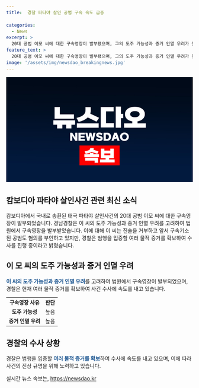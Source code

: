 ```yaml
---
title:  경찰 파타야 살인 공범 구속 속도 급증

categories:
  - News
excerpt: >
  20대 공범 이모 씨에 대한 구속영장이 발부됐으며, 그의 도주 가능성과 증거 인멸 우려가 높다는 이유로 법원이 판단했습니다. 경찰은 이 씨와 다른 공범이 혐의를 부인하고 있지만, 범행을 입증할 물적 증거를 확보해 수사에 속도를 내고 있다고 밝혔습니다. (150자)
feature_text: >
  20대 공범 이모 씨에 대한 구속영장이 발부됐으며, 그의 도주 가능성과 증거 인멸 우려가 높다는 이유로 법원이 판단했습니다. 경찰은 이 씨와 다른 공범이 혐의를 부인하고 있지만, 범행을 입증할 물적 증거를 확보해 수사에 속도를 내고 있다고 밝혔습니다. (150자)
image: '/assets/img/newsdao_breakingnews.jpg'
---
```


<p><img src="/assets/img/newsdao_breakingnews.jpg" alt="firstkoreanews 속보" /></p>

<h2 data-ke-size="size26">캄보디아 파타야 살인사건 관련 최신 소식</h2>

<p data-ke-size="size16">캄보디아에서 국내로 송환된 태국 파타야 살인사건의 20대 공범 이모 씨에 대한 구속영장이 발부되었습니다. 경남경찰은 이 씨의 도주 가능성과 증거 인멸 우려를 고려하여 법원에서 구속영장을 발부받았습니다. 이에 대해 이 씨는 진술을 거부하고 앞서 구속기소된 공범도 혐의를 부인하고 있지만, 경찰은 범행을 입증할 여러 물적 증거를 확보하여 수사를 진행 중이라고 밝혔습니다.</p>

<h2 data-ke-size="size26">이 모 씨의 도주 가능성과 증거 인멸 우려</h2>

<p data-ke-size="size16"><b><span style="color: #1a5490;">이 씨의 도주 가능성과 증거 인멸 우려</span></b>를 고려하여 법원에서 구속영장이 발부되었으며, 경찰은 현재 여러 물적 증거를 확보하여 사건 수사에 속도를 내고 있습니다.</p>

<table>
    <tbody>
        <tr>
            <td style="text-align: center; height: 17px;"><b>구속영장 사유</b></td>
            <td style="text-align: center; height: 17px;"><b>판단</b></td>
        </tr>
        <tr>
            <td style="text-align: center; height: 17px;"><b>도주 가능성</b></td>
            <td style="text-align: center; height: 17px;">높음</td>
        </tr>
        <tr>
            <td style="text-align: center; height: 17px;"><b>증거 인멸 우려</b></td>
            <td style="text-align: center; height: 17px;">높음</td>
        </tr>
    </tbody>
</table>

<h2 data-ke-size="size26">경찰의 수사 상황</h2>

<p data-ke-size="size16">경찰은 범행을 입증할 <b><span style="color: #1a5490;">여러 물적 증거를 확보</span></b>하여 수사에 속도를 내고 있으며, 이에 따라 사건의 진상 규명을 위해 노력하고 있습니다.</p>
실시간 뉴스 속보는, <a href="https://newsdao.kr" rel="dofollow">https://newsdao.kr</a>


